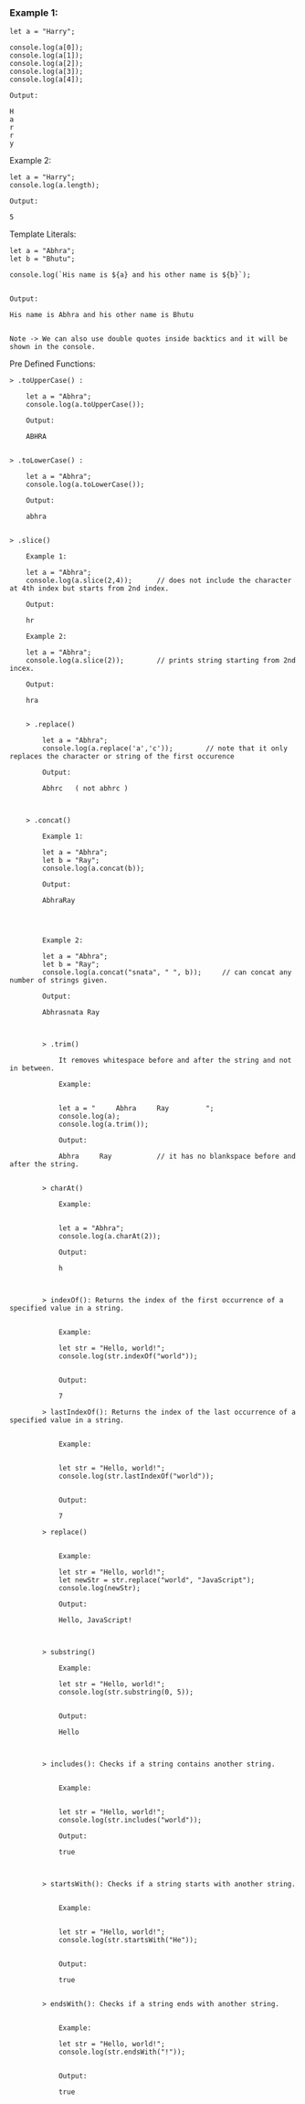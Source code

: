 ### Example 1:

    let a = "Harry";

    console.log(a[0]);
    console.log(a[1]);
    console.log(a[2]);
    console.log(a[3]);
    console.log(a[4]);

    Output:

    H
    a
    r
    r
    y

Example 2:

    let a = "Harry";
    console.log(a.length);

    Output:

    5


Template Literals:

    let a = "Abhra";
    let b = "Bhutu";

    console.log(`His name is ${a} and his other name is ${b}`);


    Output:

    His name is Abhra and his other name is Bhutu


    Note -> We can also use double quotes inside backtics and it will be shown in the console.



Pre Defined Functions:

    > .toUpperCase() :

        let a = "Abhra";
        console.log(a.toUpperCase());

        Output:

        ABHRA


    > .toLowerCase() :

        let a = "Abhra";
        console.log(a.toLowerCase());

        Output:

        abhra


    > .slice()

        Example 1:

        let a = "Abhra";
        console.log(a.slice(2,4));      // does not include the character at 4th index but starts from 2nd index.

        Output:

        hr

        Example 2:

        let a = "Abhra";
        console.log(a.slice(2));        // prints string starting from 2nd incex.

        Output:

        hra


        > .replace()

            let a = "Abhra";
            console.log(a.replace('a','c'));        // note that it only replaces the character or string of the first occurence

            Output:

            Abhrc   ( not abhrc )



        > .concat()

            Example 1:

            let a = "Abhra";
            let b = "Ray";
            console.log(a.concat(b));

            Output:

            AbhraRay




            Example 2:

            let a = "Abhra";
            let b = "Ray";
            console.log(a.concat("snata", " ", b));     // can concat any number of strings given.

            Output:

            Abhrasnata Ray



            > .trim()

                It removes whitespace before and after the string and not in between.

                Example:


                let a = "     Abhra     Ray         ";
                console.log(a);
                console.log(a.trim());

                Output:

                Abhra     Ray           // it has no blankspace before and after the string.


            > charAt()

                Example:


                let a = "Abhra";
                console.log(a.charAt(2));

                Output:

                h



            > indexOf(): Returns the index of the first occurrence of a specified value in a string.


                Example:

                let str = "Hello, world!";
                console.log(str.indexOf("world"));


                Output:

                7

            > lastIndexOf(): Returns the index of the last occurrence of a specified value in a string.


                Example:


                let str = "Hello, world!";
                console.log(str.lastIndexOf("world"));


                Output:

                7

            > replace()


                Example:

                let str = "Hello, world!";
                let newStr = str.replace("world", "JavaScript");
                console.log(newStr);

                Output:

                Hello, JavaScript!



            > substring()

                Example:

                let str = "Hello, world!";
                console.log(str.substring(0, 5));


                Output:

                Hello



            > includes(): Checks if a string contains another string.


                Example:


                let str = "Hello, world!";
                console.log(str.includes("world"));

                Output:

                true



            > startsWith(): Checks if a string starts with another string.


                Example:


                let str = "Hello, world!";
                console.log(str.startsWith("He"));


                Output:

                true


            > endsWith(): Checks if a string ends with another string.


                Example:

                let str = "Hello, world!";
                console.log(str.endsWith("!"));


                Output:

                true
